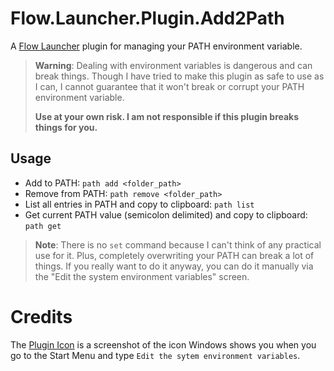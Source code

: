 <!-- This README file was generated by the FlowLauncher C# Dotnet Plugin template (https://github.com/Flow-Launcher/dotnet-template), then edited manually-->

Flow.Launcher.Plugin.Add2Path
==================

A [Flow Launcher](https://github.com/Flow-Launcher/Flow.Launcher) plugin
for managing your PATH environment variable.

> **Warning**: Dealing with environment variables is dangerous and can break things. Though I have tried to make this plugin as safe to use as I can, I cannot guarantee that it won't break or corrupt your PATH environment variable.
>
> **Use at your own risk. I am not responsible if this plugin breaks things for you.**

## Usage

- Add to PATH: `path add <folder_path>`
- Remove from PATH: `path remove <folder_path>`
- List all entries in PATH and copy to clipboard: `path list`
- Get current PATH value (semicolon delimited) and copy to clipboard: `path get`

> **Note**: There is no `set` command because I can't think of any practical use
> for it. Plus, completely overwriting your PATH can break a lot of things.
> If you really want to do it anyway, you can do it manually via the
> "Edit the system environment variables" screen.

# Credits

The [Plugin Icon](icon.png) is a screenshot of the icon Windows shows you when you go to the Start Menu and type `Edit the sytem environment variables`.